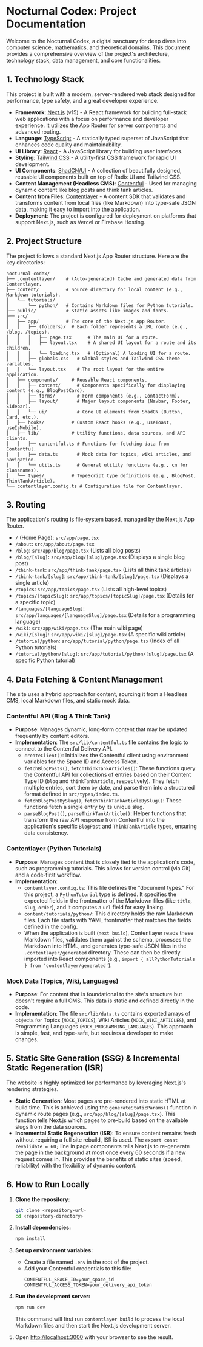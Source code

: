 # Nocturnal Codex: Project Documentation

Welcome to the Nocturnal Codex, a digital sanctuary for deep dives into computer science, mathematics, and theoretical domains. This document provides a comprehensive overview of the project's architecture, technology stack, data management, and core functionalities.

## 1. Technology Stack

This project is built with a modern, server-rendered web stack designed for performance, type safety, and a great developer experience.

-   **Framework**: [Next.js](https://nextjs.org/) (v15) - A React framework for building full-stack web applications with a focus on performance and developer experience. It utilizes the App Router for server components and advanced routing.
-   **Language**: [TypeScript](https://www.typescriptlang.org/) - A statically typed superset of JavaScript that enhances code quality and maintainability.
-   **UI Library**: [React](https://reactjs.org/) - A JavaScript library for building user interfaces.
-   **Styling**: [Tailwind CSS](https://tailwindcss.com/) - A utility-first CSS framework for rapid UI development.
-   **UI Components**: [ShadCN/UI](https://ui.shadcn.com/) - A collection of beautifully designed, reusable UI components built on top of Radix UI and Tailwind CSS.
-   **Content Management (Headless CMS)**: [Contentful](https://www.contentful.com/) - Used for managing dynamic content like blog posts and think tank articles.
-   **Content from Files**: [Contentlayer](https://www.contentlayer.dev/) - A content SDK that validates and transforms content from local files (like Markdown) into type-safe JSON data, making it easy to import into the application.
-   **Deployment**: The project is configured for deployment on platforms that support Next.js, such as Vercel or Firebase Hosting.

## 2. Project Structure

The project follows a standard Next.js App Router structure. Here are the key directories:

```
nocturnal-codex/
├── .contentlayer/    # (Auto-generated) Cache and generated data from Contentlayer.
├── content/          # Source directory for local content (e.g., Markdown tutorials).
│   └── tutorials/
│       └── python/   # Contains Markdown files for Python tutorials.
├── public/           # Static assets like images and fonts.
├── src/
│   ├── app/          # The core of the Next.js App Router.
│   │   ├── (folders)/  # Each folder represents a URL route (e.g., /blog, /topics).
│   │   │   ├── page.tsx      # The main UI for a route.
│   │   │   ├── layout.tsx    # A shared UI layout for a route and its children.
│   │   │   └── loading.tsx   # (Optional) A loading UI for a route.
│   │   ├── globals.css   # Global styles and Tailwind CSS theme variables.
│   │   └── layout.tsx    # The root layout for the entire application.
│   ├── components/     # Reusable React components.
│   │   ├── content/      # Components specifically for displaying content (e.g., BlogPostCard).
│   │   ├── forms/        # Form components (e.g., ContactForm).
│   │   ├── layout/       # Major layout components (Navbar, Footer, Sidebar).
│   │   └── ui/           # Core UI elements from ShadCN (Button, Card, etc.).
│   ├── hooks/          # Custom React hooks (e.g., useToast, useIsMobile).
│   ├── lib/            # Utility functions, data sources, and API clients.
│   │   ├── contentful.ts # Functions for fetching data from Contentful.
│   │   ├── data.ts       # Mock data for topics, wiki articles, and navigation.
│   │   └── utils.ts      # General utility functions (e.g., cn for classnames).
│   └── types/          # TypeScript type definitions (e.g., BlogPost, ThinkTankArticle).
└── contentlayer.config.ts # Configuration file for Contentlayer.
```

## 3. Routing

The application's routing is file-system based, managed by the Next.js App Router.

-   `/` (Home Page): `src/app/page.tsx`
-   `/about`: `src/app/about/page.tsx`
-   `/blog`: `src/app/blog/page.tsx` (Lists all blog posts)
-   `/blog/[slug]`: `src/app/blog/[slug]/page.tsx` (Displays a single blog post)
-   `/think-tank`: `src/app/think-tank/page.tsx` (Lists all think tank articles)
-   `/think-tank/[slug]`: `src/app/think-tank/[slug]/page.tsx` (Displays a single article)
-   `/topics`: `src/app/topics/page.tsx` (Lists all high-level topics)
-   `/topics/[topicSlug]`: `src/app/topics/[topicSlug]/page.tsx` (Details for a specific topic)
-   `/languages/[languageSlug]`: `src/app/languages/[languageSlug]/page.tsx` (Details for a programming language)
-   `/wiki`: `src/app/wiki/page.tsx` (The main wiki page)
-   `/wiki/[slug]`: `src/app/wiki/[slug]/page.tsx` (A specific wiki article)
-   `/tutorial/python`: `src/app/tutorial/python/page.tsx` (Index of all Python tutorials)
-   `/tutorial/python/[slug]`: `src/app/tutorial/python/[slug]/page.tsx` (A specific Python tutorial)

## 4. Data Fetching & Content Management

The site uses a hybrid approach for content, sourcing it from a Headless CMS, local Markdown files, and static mock data.

### Contentful API (Blog & Think Tank)

-   **Purpose**: Manages dynamic, long-form content that may be updated frequently by content editors.
-   **Implementation**: The `src/lib/contentful.ts` file contains the logic to connect to the Contentful Delivery API.
    -   `createClient()`: Initializes the Contentful client using environment variables for the Space ID and Access Token.
    -   `fetchBlogPosts()`, `fetchThinkTankArticles()`: These functions query the Contentful API for collections of entries based on their Content Type ID (`blog` and `thinkTankArticle`, respectively). They fetch multiple entries, sort them by date, and parse them into a structured format defined in `src/types/index.ts`.
    -   `fetchBlogPostBySlug()`, `fetchThinkTankArticleBySlug()`: These functions fetch a single entry by its unique slug.
    -   `parseBlogPost()`, `parseThinkTankArticle()`: Helper functions that transform the raw API response from Contentful into the application's specific `BlogPost` and `ThinkTankArticle` types, ensuring data consistency.

### Contentlayer (Python Tutorials)

-   **Purpose**: Manages content that is closely tied to the application's code, such as programming tutorials. This allows for version control (via Git) and a code-first workflow.
-   **Implementation**:
    -   `contentlayer.config.ts`: This file defines the "document types." For this project, a `PythonTutorial` type is defined. It specifies the expected fields in the frontmatter of the Markdown files (like `title`, `slug`, `order`), and it computes a `url` field for easy linking.
    -   `content/tutorials/python/`: This directory holds the raw Markdown files. Each file starts with YAML frontmatter that matches the fields defined in the config.
    -   When the application is built (`next build`), Contentlayer reads these Markdown files, validates them against the schema, processes the Markdown into HTML, and generates type-safe JSON files in the `.contentlayer/generated` directory. These can then be directly imported into React components (e.g., `import { allPythonTutorials } from 'contentlayer/generated'`).

### Mock Data (Topics, Wiki, Languages)

-   **Purpose**: For content that is foundational to the site's structure but doesn't require a full CMS. This data is static and defined directly in the code.
-   **Implementation**: The file `src/lib/data.ts` contains exported arrays of objects for Topics (`MOCK_TOPICS`), Wiki Articles (`MOCK_WIKI_ARTICLES`), and Programming Languages (`MOCK_PROGRAMMING_LANGUAGES`). This approach is simple, fast, and type-safe, but requires a developer to make changes.

## 5. Static Site Generation (SSG) & Incremental Static Regeneration (ISR)

The website is highly optimized for performance by leveraging Next.js's rendering strategies.

-   **Static Generation**: Most pages are pre-rendered into static HTML at build time. This is achieved using the `generateStaticParams()` function in dynamic route pages (e.g., `src/app/blog/[slug]/page.tsx`). This function tells Next.js which pages to pre-build based on the available slugs from the data sources.
-   **Incremental Static Regeneration (ISR)**: To ensure content remains fresh without requiring a full site rebuild, ISR is used. The `export const revalidate = 60;` line in page components tells Next.js to re-generate the page in the background at most once every 60 seconds if a new request comes in. This provides the benefits of static sites (speed, reliability) with the flexibility of dynamic content.

## 6. How to Run Locally

1.  **Clone the repository:**
    ```bash
    git clone <repository-url>
    cd <repository-directory>
    ```

2.  **Install dependencies:**
    ```bash
    npm install
    ```

3.  **Set up environment variables:**
    -   Create a file named `.env` in the root of the project.
    -   Add your Contentful credentials to this file:
        ```
        CONTENTFUL_SPACE_ID=your_space_id
        CONTENTFUL_ACCESS_TOKEN=your_delivery_api_token
        ```

4.  **Run the development server:**
    ```bash
    npm run dev
    ```
    This command will first run `contentlayer build` to process the local Markdown files and then start the Next.js development server.

5.  Open [http://localhost:3000](http://localhost:3000) with your browser to see the result.
